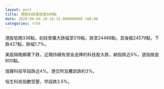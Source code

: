 ```yaml
---
layout: post
title: 港股初段曾挫逾500點
date: 2020-09-04 10:16:15.000000000 +08:00
categories: rthk
---
```


港股低開338點，初段曾擴大跌幅至519點，跌至24488點，其後報24579點，下跌427點，跌幅1.7%。

美股隔晚顯著下跌，近期持續有資金追捧的科技股大跌，納指跌近5%，道指挫逾800點。

瑞聲科技早段跌近4%。港交所及騰訊跌約3%。

恒生科技指數受壓，早段跌3.5%。

